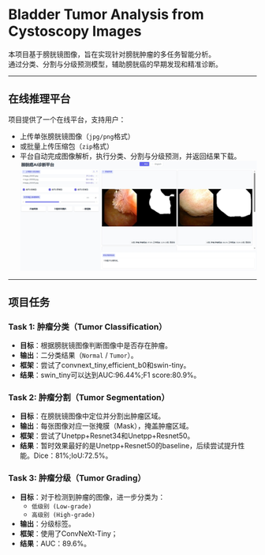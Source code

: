 #  Bladder Tumor Analysis from Cystoscopy Images

本项目基于膀胱镜图像，旨在实现针对膀胱肿瘤的多任务智能分析。  
通过分类、分割与分级预测模型，辅助膀胱癌的早期发现和精准诊断。

---
##  在线推理平台

项目提供了一个在线平台，支持用户：

- 上传单张膀胱镜图像（`jpg/png`格式）
- 或批量上传压缩包（`zip`格式）
- 平台自动完成图像解析，执行分类、分割与分级预测，并返回结果下载。
  ![平台示意图](sample.png)
---
##  项目任务
### Task 1: 肿瘤分类（Tumor Classification）
- **目标**：根据膀胱镜图像判断图像中是否存在肿瘤。
- **输出**：二分类结果（`Normal` / `Tumor`）。
- **框架**：尝试了convnext_tiny,efficient_b0和swin-tiny。
- **结果**：swin_tiny可以达到AUC:96.44%;F1 score:80.9%。
### Task 2: 肿瘤分割（Tumor Segmentation）
- **目标**：在膀胱镜图像中定位并分割出肿瘤区域。
- **输出**：每张图像对应一张掩膜（Mask），掩盖肿瘤区域。
- **框架**：尝试了Unetpp+Resnet34和Unetpp+Resnet50。
- **结果**：暂时效果最好的是Unetpp+Resnet50的baseline，后续尝试提升性能。Dice：81%;IoU:72.5%。
### Task 3: 肿瘤分级（Tumor Grading）
- **目标**：对于检测到肿瘤的图像，进一步分类为：
  - `低级别 (Low-grade)`
  - `高级别 (High-grade)`
- **输出**：分级标签。
- **框架**：使用了ConvNeXt-Tiny；
- **结果**：AUC：89.6%。


